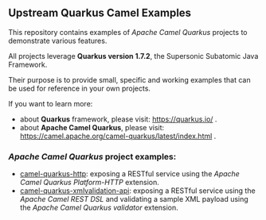 ## Upstream Quarkus Camel Examples

This repository contains examples of _Apache Camel Quarkus_ projects to demonstrate various features.

All projects leverage **Quarkus version 1.7.2**, the Supersonic Subatomic Java Framework.

Their purpose is to provide small, specific and working examples that can be used for reference in your own projects.

If you want to learn more:
- about **Quarkus** framework, please visit: https://quarkus.io/ .
- about **Apache Camel Quarkus**, please visit: https://camel.apache.org/camel-quarkus/latest/index.html .

### _Apache Camel Quarkus_ project examples:

* [camel-quarkus-http](camel-quarkus-http): exposing a RESTful service using the _Apache Camel Quarkus Platform-HTTP_ extension.
* [camel-quarkus-xmlvalidation-api](camel-quarkus-xmlvalidation-api): exposing a RESTful service using the _Apache Camel REST DSL_ and validating a sample XML payload using the _Apache Camel Quarkus validator_ extension.